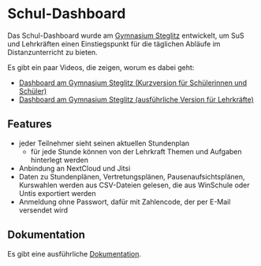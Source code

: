 # Schul-Dashboard

Das Schul-Dashboard wurde am [Gymnasium Steglitz](https://gymnasiumsteglitz.de/) entwickelt, um SuS und Lehrkräften einen Einstiegspunkt für die täglichen Abläufe im Distanzunterricht zu bieten.

Es gibt ein paar Videos, die zeigen, worum es dabei geht:

- [Dashboard am Gymnasium Steglitz (Kurzversion für Schülerinnen und Schüler)](https://youtu.be/EGQ0Gkeu1To)
- [Dashboard am Gymnasium Steglitz (ausführliche Version für Lehrkräfte)](https://youtu.be/BYqWu9Yft8s)

## Features

- jeder Teilnehmer sieht seinen aktuellen Stundenplan
  - für jede Stunde können von der Lehrkraft Themen und Aufgaben hinterlegt werden
- Anbindung an NextCloud und Jitsi
- Daten zu Stundenplänen, Vertretungsplänen, Pausenaufsichtsplänen, Kurswahlen werden aus CSV-Dateien gelesen, die aus WinSchule oder Untis exportiert werden
- Anmeldung ohne Passwort, dafür mit Zahlencode, der per E-Mail versendet wird

## Dokumentation

Es gibt eine ausführliche [Dokumentation](https://specht.github.io/schul-dashboard/).

